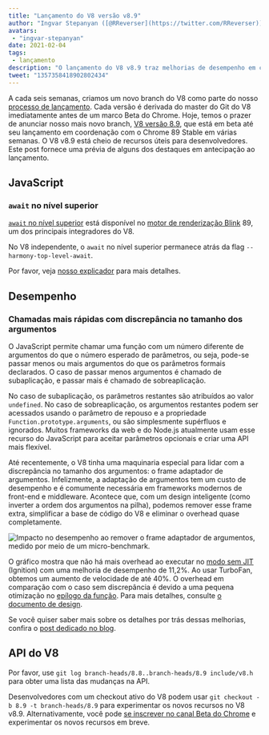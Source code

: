```yaml
---
title: "Lançamento do V8 versão v8.9"
author: "Ingvar Stepanyan ([@RReverser](https://twitter.com/RReverser)), aguardando uma chamada"
avatars: 
 - "ingvar-stepanyan"
date: 2021-02-04
tags: 
 - lançamento
description: "O lançamento do V8 v8.9 traz melhorias de desempenho em chamadas com discrepância no tamanho dos argumentos."
tweet: "1357358418902802434"
---
```

A cada seis semanas, criamos um novo branch do V8 como parte do nosso [processo de lançamento](https://v8.dev/docs/release-process). Cada versão é derivada do master do Git do V8 imediatamente antes de um marco Beta do Chrome. Hoje, temos o prazer de anunciar nosso mais novo branch, [V8 versão 8.9](https://chromium.googlesource.com/v8/v8.git/+log/branch-heads/8.9), que está em beta até seu lançamento em coordenação com o Chrome 89 Stable em várias semanas. O V8 v8.9 está cheio de recursos úteis para desenvolvedores. Este post fornece uma prévia de alguns dos destaques em antecipação ao lançamento.

<!--truncate-->
## JavaScript

### `await` no nível superior

[`await` no nível superior](https://v8.dev/features/top-level-await) está disponível no [motor de renderização Blink](https://www.chromium.org/blink) 89, um dos principais integradores do V8.

No V8 independente, o `await` no nível superior permanece atrás da flag `--harmony-top-level-await`.

Por favor, veja [nosso explicador](https://v8.dev/features/top-level-await) para mais detalhes.

## Desempenho

### Chamadas mais rápidas com discrepância no tamanho dos argumentos

O JavaScript permite chamar uma função com um número diferente de argumentos do que o número esperado de parâmetros, ou seja, pode-se passar menos ou mais argumentos do que os parâmetros formais declarados. O caso de passar menos argumentos é chamado de subaplicação, e passar mais é chamado de sobreaplicação.

No caso de subaplicação, os parâmetros restantes são atribuídos ao valor `undefined`. No caso de sobreaplicação, os argumentos restantes podem ser acessados usando o parâmetro de repouso e a propriedade `Function.prototype.arguments`, ou são simplesmente supérfluos e ignorados. Muitos frameworks da web e do Node.js atualmente usam esse recurso do JavaScript para aceitar parâmetros opcionais e criar uma API mais flexível.

Até recentemente, o V8 tinha uma maquinaria especial para lidar com a discrepância no tamanho dos argumentos: o frame adaptador de argumentos. Infelizmente, a adaptação de argumentos tem um custo de desempenho e é comumente necessária em frameworks modernos de front-end e middleware. Acontece que, com um design inteligente (como inverter a ordem dos argumentos na pilha), podemos remover esse frame extra, simplificar a base de código do V8 e eliminar o overhead quase completamente.

![Impacto no desempenho ao remover o frame adaptador de argumentos, medido por meio de um micro-benchmark.](/_img/v8-release-89/perf.svg)

O gráfico mostra que não há mais overhead ao executar no [modo sem JIT](https://v8.dev/blog/jitless) (Ignition) com uma melhoria de desempenho de 11,2%. Ao usar TurboFan, obtemos um aumento de velocidade de até 40%. O overhead em comparação com o caso sem discrepância é devido a uma pequena otimização no [epílogo da função](https://source.chromium.org/chromium/chromium/src/+/master:v8/src/compiler/backend/x64/code-generator-x64.cc;l=4905;drc=5056f555010448570f7722708aafa4e55e1ad052). Para mais detalhes, consulte [o documento de design](https://docs.google.com/document/d/15SQV4xOhD3K0omGJKM-Nn8QEaskH7Ir1VYJb9_5SjuM/edit).

Se você quiser saber mais sobre os detalhes por trás dessas melhorias, confira o [post dedicado no blog](https://v8.dev/blog/adaptor-frame).

## API do V8

Por favor, use `git log branch-heads/8.8..branch-heads/8.9 include/v8.h` para obter uma lista das mudanças na API.

Desenvolvedores com um checkout ativo do V8 podem usar `git checkout -b 8.9 -t branch-heads/8.9` para experimentar os novos recursos no V8 v8.9. Alternativamente, você pode [se inscrever no canal Beta do Chrome](https://www.google.com/chrome/browser/beta.html) e experimentar os novos recursos em breve.
